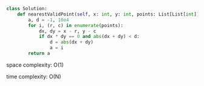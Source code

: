 ```python
class Solution:
    def nearestValidPoint(self, x: int, y: int, points: List[List[int]]) -> int:
        a, d = -1, 10e4
        for i, (r, c) in enumerate(points):
            dx, dy = x - r, y - c
            if dx * dy == 0 and abs(dx + dy) < d:
                d = abs(dx + dy)
                a = i
        return a
```

space complexity: O(1)

time complexity: O(N)